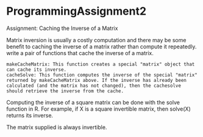 # ProgrammingAssignment2
Assignment: Caching the Inverse of a Matrix

Matrix inversion is usually a costly computation and there may be some benefit to caching the inverse of a matrix rather than compute it repeatedly.
write a pair of functions that cache the inverse of a matrix.

    makeCacheMatrix: This function creates a special "matrix" object that can cache its inverse.
    cacheSolve: This function computes the inverse of the special "matrix" returned by makeCacheMatrix above. If the inverse has already been calculated (and the matrix has not changed), then the cachesolve should retrieve the inverse from the cache.

Computing the inverse of a square matrix can be done with the solve function in R. For example, if X is a square invertible matrix, then solve(X) returns its inverse.

 The matrix supplied is always invertible.

